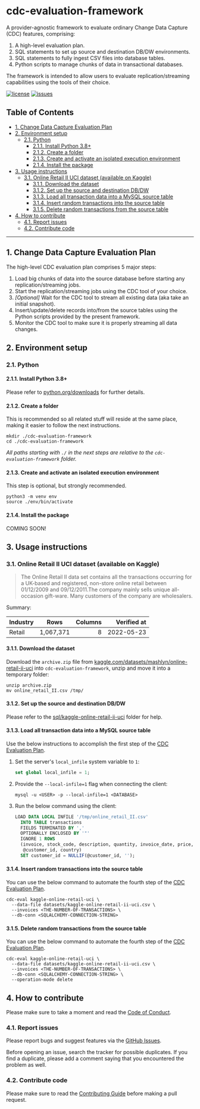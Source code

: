 # cdc-evaluation-framework

A provider-agnostic framework to evaluate ordinary Change Data Capture (CDC)
features, comprising:

1. A high-level evaluation plan.
2. SQL statements to set up source and destination DB/DW environments.
3. SQL statements to fully ingest CSV files into database tables.
4. Python scripts to manage chunks of data in transactional databases.

The framework is intended to allow users to evaluate replication/streaming
capabilities using the tools of their choice.

[![license](https://img.shields.io/github/license/ricardolsmendes/cdc-evaluation-framework.svg)](https://github.com/ricardolsmendes/cdc-evaluation-framework/blob/main/LICENSE)
[![issues](https://img.shields.io/github/issues/ricardolsmendes/cdc-evaluation-framework.svg)](https://github.com/ricardolsmendes/cdc-evaluation-framework/issues)

<!--
  DO NOT UPDATE THE TABLE OF CONTENTS MANUALLY
  run `npx markdown-toc -i README.md`.

  Please stick to 80-character line wraps as much as you can.
-->

## Table of Contents

<!-- toc -->

- [1. Change Data Capture Evaluation Plan](#1-change-data-capture-evaluation-plan)
- [2. Environment setup](#2-environment-setup)
  * [2.1. Python](#21-python)
    + [2.1.1. Install Python 3.8+](#211-install-python-38)
    + [2.1.2. Create a folder](#212-create-a-folder)
    + [2.1.3. Create and activate an isolated execution environment](#213-create-and-activate-an-isolated-execution-environment)
    + [2.1.4. Install the package](#214-install-the-package)
- [3. Usage instructions](#3-usage-instructions)
  * [3.1. Online Retail II UCI dataset (available on Kaggle)](#31-online-retail-ii-uci-dataset-available-on-kaggle)
    + [3.1.1. Download the dataset](#311-download-the-dataset)
    + [3.1.2. Set up the source and destination DB/DW](#312-set-up-the-source-and-destination-dbdw)
    + [3.1.3. Load all transaction data into a MySQL source table](#313-load-all-transaction-data-into-a-mysql-source-table)
    + [3.1.4. Insert random transactions into the source table](#314-insert-random-transactions-into-the-source-table)
    + [3.1.5. Delete random transactions from the source table](#315-delete-random-transactions-from-the-source-table)
- [4. How to contribute](#4-how-to-contribute)
  * [4.1. Report issues](#41-report-issues)
  * [4.2. Contribute code](#42-contribute-code)

<!-- tocstop -->

---

## 1. Change Data Capture Evaluation Plan

The high-level CDC evaluation plan comprises 5 major steps:

1. Load big chunks of data into the source database before starting any
   replication/streaming jobs.
2. Start the replication/streaming jobs using the CDC tool of your choice.
3. _[Optional]_ Wait for the CDC tool to stream all existing data (aka take an
   initial snapshot).
4. Insert/update/delete records into/from the source tables using the Python
   scripts provided by the present framework.
5. Monitor the CDC tool to make sure it is properly streaming all data changes.

## 2. Environment setup

### 2.1. Python

#### 2.1.1. Install Python 3.8+

Please refer to [python.org/downloads](https://www.python.org/downloads/) for
further details.

#### 2.1.2. Create a folder

This is recommended so all related stuff will reside at the same place, making
it easier to follow the next instructions.

```shell
mkdir ./cdc-evaluation-framework
cd ./cdc-evaluation-framework
```

_All paths starting with `./` in the next steps are relative to the
`cdc-evaluation-framework` folder._

#### 2.1.3. Create and activate an isolated execution environment

This step is optional, but strongly recommended.

```shell
python3 -m venv env
source ./env/bin/activate
```

#### 2.1.4. Install the package

COMING SOON!

## 3. Usage instructions

### 3.1. Online Retail II UCI dataset (available on Kaggle)

> The Online Retail II data set contains all the transactions occurring for a
> UK-based and registered, non-store online retail between 01/12/2009 and
> 09/12/2011.The company mainly sells unique all-occasion gift-ware. Many
> customers of the company are wholesalers.

Summary:

| Industry | Rows      | Columns | Verified at |
| -------- | --------- | ------: | ----------: |
| Retail   | 1,067,371 |       8 |  2022-05-23 |

#### 3.1.1. Download the dataset

Download the `archive.zip` file from
[kaggle.com/datasets/mashlyn/online-retail-ii-uci](https://www.kaggle.com/datasets/mashlyn/online-retail-ii-uci)
into `cdc-evaluation-framework`, unzip and move it into a temporary folder:

```shell
unzip archive.zip
mv online_retail_II.csv /tmp/
```

#### 3.1.2. Set up the source and destination DB/DW

Please refer to the
[sql/kaggle-online-retail-ii-uci](.sql/kaggle-online-retail-ii-uci)
folder for help. 

#### 3.1.3. Load all transaction data into a MySQL source table

Use the below instructions to accomplish the first step of the [CDC Evaluation
Plan](#1-change-data-capture-evaluation-plan).

1. Set the server's `local_infile` system variable to `1`:

   ```sql
   set global local_infile = 1;
   ```

2. Provide the `--local-infile=1` flag when connecting the client:

   ```shell
   mysql -u <USER> -p --local-infile=1 <DATABASE>
   ```

3. Run the below command using the client:
   ```sql
   LOAD DATA LOCAL INFILE '/tmp/online_retail_II.csv'
     INTO TABLE transactions
     FIELDS TERMINATED BY ','
     OPTIONALLY ENCLOSED BY '"'
     IGNORE 1 ROWS
     (invoice, stock_code, description, quantity, invoice_date, price,
      @customer_id, country)
     SET customer_id = NULLIF(@customer_id, '');
   ```

#### 3.1.4. Insert random transactions into the source table

You can use the below command to automate the fourth step of the [CDC
Evaluation Plan](#1-change-data-capture-evaluation-plan).

```shell
cdc-eval kaggle-online-retail-uci \
  --data-file datasets/kaggle-online-retail-ii-uci.csv \
  --invoices <THE-NUMBER-OF-TRANSACTIONS> \
  --db-conn <SQLALCHEMY-CONNECTION-STRING>
```

#### 3.1.5. Delete random transactions from the source table

You can use the below command to automate the fourth step of the [CDC
Evaluation Plan](#1-change-data-capture-evaluation-plan).

```shell
cdc-eval kaggle-online-retail-uci \
  --data-file datasets/kaggle-online-retail-ii-uci.csv \
  --invoices <THE-NUMBER-OF-TRANSACTIONS> \
  --db-conn <SQLALCHEMY-CONNECTION-STRING> \
  --operation-mode delete
```

## 4. How to contribute

Please make sure to take a moment and read the [Code of
Conduct](https://github.com/ricardolsmendes/cdc-evaluation-framework/blob/main/.github/CODE_OF_CONDUCT.md).

### 4.1. Report issues

Please report bugs and suggest features via the [GitHub
Issues](https://github.com/ricardolsmendes/cdc-evaluation-framework/issues).

Before opening an issue, search the tracker for possible duplicates. If you find a duplicate, please
add a comment saying that you encountered the problem as well.

### 4.2. Contribute code

Please make sure to read the [Contributing
Guide](https://github.com/ricardolsmendes/cdc-evaluation-framework/blob/main/.github/CONTRIBUTING.md)
before making a pull request.
